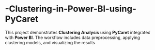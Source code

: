 # -Clustering-in-Power-BI-using-PyCaret
This project demonstrates **Clustering Analysis** using **PyCaret** integrated with **Power BI**.   The workflow includes data preprocessing, applying clustering models, and visualizing the results
